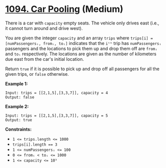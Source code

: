# [1094. Car Pooling][link] (Medium)

[link]: https://leetcode.com/problems/car-pooling/

There is a car with `capacity` empty seats. The vehicle only drives east (i.e., it cannot turn
around and drive west).

You are given the integer `capacity` and an array `trips` where `trips[i] = [numPassengersᵢ, fromᵢ,
toᵢ]` indicates that the `iᵗʰ` trip has `numPassengersᵢ` passengers and the locations to pick them
up and drop them off are `fromᵢ` and `toᵢ` respectively. The locations are given as the number of
kilometers due east from the car's initial location.

Return `true` if it is possible to pick up and drop off all passengers for all the given trips, or
`false` otherwise.

**Example 1:**

```
Input: trips = [[2,1,5],[3,3,7]], capacity = 4
Output: false
```

**Example 2:**

```
Input: trips = [[2,1,5],[3,3,7]], capacity = 5
Output: true
```

**Constraints:**

- `1 <= trips.length <= 1000`
- `trips[i].length == 3`
- `1 <= numPassengersᵢ <= 100`
- `0 <= fromᵢ < toᵢ <= 1000`
- `1 <= capacity <= 10⁵`
